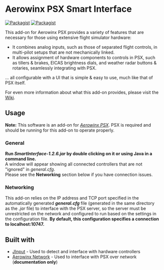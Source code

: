 # Aerowinx PSX Smart Interface
[![Packagist](https://img.shields.io/badge/version-1.2.6-brightgreen.svg)](SmartInterface)
[![Packagist](https://img.shields.io/packagist/l/doctrine/orm.svg)](LICENSE.md)

This add-on for Aerowinx PSX provides a variety of features that are necessary for those using extensive flight simulator hardware:
* It combines analog inputs, such as those of separated flight controls, in multi-pilot setups that are not mechanically linked.
* It allows assignment of hardware components to controls in PSX, such as tillers & brakes, EICAS brightness dials, and weather radar buttons & rotaries, seamlessly integrating with PSX.

... all configurable with a UI that is simple & easy to use, much like that of PSX itself.

For even more information about what this add-on provides, please visit the [Wiki](https://github.com/eric-lindau/PSX-Smart-Interface/wiki).

## Usage
**Note:** This software is an add-on for [*Aerowinx PSX*](http://www.aerowinx.com/). PSX is required and should be running for this add-on to operate properly.

### General
**Run *SmartInterface-1.2.6.jar* by double clicking on it or using Java in a command line.**<br>
A window will appear showing all connected controllers that are not "ignored" in *general.cfg*.<br>
Please see the **Networking** section below if you have connection issues.

### Networking
This add-on relies on the IP address and TCP port specified in the automatically generated ***general.cfg*** file (generated in the same directory as the *.jar* file) to interface with the PSX server, so the server must be unrestricted on the network and configured to run based on the settings in the configuration file. **By default, this configuration specifies a connection to localhost:10747.**

## Built with
* [JInput](https://github.com/jinput/jinput) - Used to detect and interface with hardware controllers
* [Aerowinx Network](http://aerowinx.com/assets/networkers/Network%20Documentation.txt) - Used to interface with PSX over network (**documentation only**)